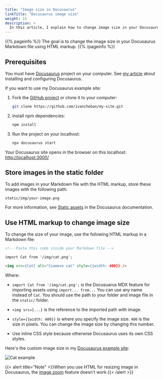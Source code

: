 ```yaml
---
title: "Image size in Docusaurus"
linkTitle: "Docusaurus image size"
weight: 15
description: >
  In this article, I explain how to change image size in your Docusaurus site.
---
```


{{% pageinfo %}}
The goal is to change the image size in your Docusaurus Markdown file using HTML markup.
{{% /pageinfo %}}

## Prerequisites

You must have [Docusaurus](https://docusaurus.io/docs) project on your computer. See [my article](../docs-as-code/#docusaurus-static-site-generator) about installing and configuring Docusaurus.

If you want to use my Docusaurus example site:

1. Fork the [GitHub project](https://github.com/ivancheban/my-site) or clone it to your computer:

    ```sh
    git clone https://github.com/ivancheban/my-site.git
    ```

1. Install npm dependencies:

    ```sh
    npm install
    ```

1. Run the project on your localhost:

    ```sh
    npx docusaurus start
    ```

Your Docusaurus site opens in the browser on this localhost: [http://localhost:3000/](http://localhost:3000/)

## Store images in the static folder

To add images in your Markdown file with the HTML markup, store these images with the following path:

`static/img/your-image.png`

For more information, see [Static assets](https://docusaurus.io/docs/markdown-features/assets#static-assets) in the Docusaurus documentation.

## Use HTML markup to change image size

To change the size of your image, use the following HTML markup in a Markdown file:

```html
<!-- Paste this code inside your Markdown file -->

import Cat from '/img/cat.png';

<img src={Cat} alt="Siamese cat" style={{width: 400}} />
```

Where:

* `import Cat from '/img/cat.png';` is the Docusuarus MDX feature for importing assets using `import... from...` You can use any name instead of `Cat`. You should use the path to your folder and image file in the `static/` folder.

* `<img src={...}` is the reference to the imported path with image.

* `style={{width: 400}}` is where you specify the image size. `400` is the size in pixels. You can change the image size by changing this number.

* Use inline CSS style because otherwise Docusaurus uses its own CSS styles.

Here's the custom image size in my [Docusaurus example site](https://ivan-documentation-example.netlify.app/docs/intro):

![Cat example](../img/cat-example.png)

{{< alert title="Note" >}}When you use HTML for resizing image in Docusaurus, the [image zoom](../docusaurus-image-zoom) feature doesn't work.{{< /alert >}}
